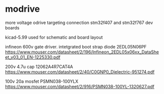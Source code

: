 # modrive
more voltage odrive
targeting connection stm32f407 and stm32f767 dev boards

kicad-5.99 used for schematic and board layout

infineon 600v gate driver. intetgrated boot strap diode
	2EDL05N06PF
	https://www.mouser.com/datasheet/2/196/Infineon_2EDL05x06xx_DataSheet_v03_01_EN-1225330.pdf

200v 4.7u cap
	12062A4R7CAT4A
	https://www.mouser.com/datasheet/2/40/C0GNP0_Dielectric-951274.pdf

100v 20a mosfet
	PSMN038-100YLX
	https://www.mouser.com/datasheet/2/916/PSMN038-100YL-1320627.pdf
